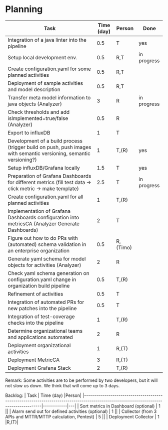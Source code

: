 # Planning

| Task                                                                                                              | Time (day) | Person   | Done        |
|-------------------------------------------------------------------------------------------------------------------|------------|----------|-------------|
| Integration of a java linter into the pipeline                                                                    | 0.5        | T        | yes         |
| Setup local development env.                                                                                      | 0.5        | R,T      | in progress |
| Create configuration.yaml for some planned activities                                                             | 0.5        | R,T      |             |
| Deployment of sample activities and model description                                                             | 0.5        | R,T      |             |
| Transfer meta model information to java objects (Analyzer)                                                        | 3          | R        |      in progress       |
| Check thresholds and add isImplemented=true/false (Analyzer)                                                      | 0.5        | R        |             |
| Export to influxDB                                                                                                | 1          | T        |             |
| Development of a build process (trigger build on push, push images with semantic versioning, semantic versioning?) | 1          | T,(R)    | yes         |
| Setup influxDB/Grafana locally                                                                                    | 1.5        | T        | yes         |
| Preparation of Grafana Dashboards for different metrics (fill test data -> click metric -> make template)         | 2.5        | T        | in progress |
| Create configuration.yaml for all planned activities                                                              | 1          | T,(R)    |             |
| Implementation of Grafana Dashboards configuration into metricsCA (Analyzer Generate Dashboards)                  | 2          | T        |             |
| Figure out how to do PRs with (automated) schema validation in an enterprise organization                         | 0.5        | R,(Timo) |             |
| Generate yaml schema for model objects for activities (Analyzer)                                                  | 2          | R        |             |
| Check yaml schema generation on configuration.yaml change in organization build pipeline                          | 0.5        | T,(R)    |             |
| Refinement of activities                                                                                          | 0.5        | T        |             |
| Integration of automated PRs for new patches into the pipeline                                                    | 0.5        | T        |             |
| Integration of test-coverage checks into the pipeline                                                             | 1          | T,(R)    |             |
| Determine organizational teams and applications automated                                                         | 2          | R        |             |
| Deployment organizational activities                                                                              | 1          | R,(T)    |             |
| Deployment MetricCA                                                                                               | 3          | R,(T)    |             |
| Deployment Grafana Stack                                                                                          | 2          | T,(R)    |             |

Remark: Some activities are to be performed by two developers, but it will not slow us down. We think that will come up to 3 days.



Backlog:
| Task                                                                                                                                  | Time (day) |Person|
|---------------------------------------------------------------------------------------------------------------------------------------|------------|---|
| Sort metrics in Dashboard (optional)                                                                                                  | 1          ||
| Alarm send out for defined activities (optional)                                                                                      | 1          ||
| Collector (from 3 APIs and MTTR/MTTP calculation, Pentest)                                                                            | 5          ||
| Deployment Collector                                                                                                                  | 1          |R,(T)|
